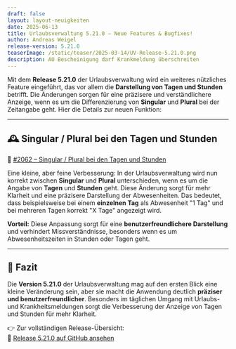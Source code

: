 ```yaml
---
draft: false
layout: layout-neuigkeiten
date: 2025-06-13
title: Urlaubsverwaltung 5.21.0 – Neue Features & Bugfixes!
author: Andreas Weigel
release-version: 5.21.0
teaserImage: /static/teaser/2025-03-14/UV-Release-5.21.0.png
description: AU Bescheinigung darf Krankmeldung überschreiten
---
```


Mit dem **Release 5.21.0** der Urlaubsverwaltung wird ein weiteres nützliches Feature eingeführt, das vor allem die **Darstellung von Tagen und Stunden** betrifft. Die Änderungen sorgen für eine präzisere und verständlichere Anzeige, wenn es um die Differenzierung von **Singular** und **Plural** bei der Zeitangabe geht. Hier die Details zur neuen Funktion:

<!-- more -->

---

## 🕰️ Singular / Plural bei den Tagen und Stunden

🔗 [#2062 – Singular / Plural bei den Tagen und Stunden](https://github.com/urlaubsverwaltung/urlaubsverwaltung/pull/2062)

Eine kleine, aber feine Verbesserung: In der Urlaubsverwaltung wird nun korrekt zwischen **Singular** und **Plural** unterschieden, wenn es um die Angabe von **Tagen** und **Stunden** geht. Diese Änderung sorgt für mehr Klarheit und eine präzisere Darstellung der Abwesenheiten. Das bedeutet, dass beispielsweise bei einem **einzelnen Tag** als Abwesenheit "1 Tag" und bei mehreren Tagen korrekt "X Tage" angezeigt wird.

**Vorteil:** Diese Anpassung sorgt für eine **benutzerfreundlichere Darstellung** und verhindert Missverständnisse, besonders wenn es um Abwesenheitszeiten in Stunden oder Tagen geht.

---

## 🚀 Fazit

Die **Version 5.21.0** der Urlaubsverwaltung mag auf den ersten Blick eine kleine Veränderung sein, aber sie macht die Anwendung deutlich **präziser und benutzerfreundlicher**. Besonders im täglichen Umgang mit Urlaubs- und Krankheitsmeldungen sorgt die Verbesserung der Anzeige von Tagen und Stunden für mehr Klarheit.

👉 Zur vollständigen Release-Übersicht:  
🔗 [Release 5.21.0 auf GitHub ansehen](https://github.com/urlaubsverwaltung/urlaubsverwaltung/releases/tag/urlaubsverwaltung-5.21.0)
